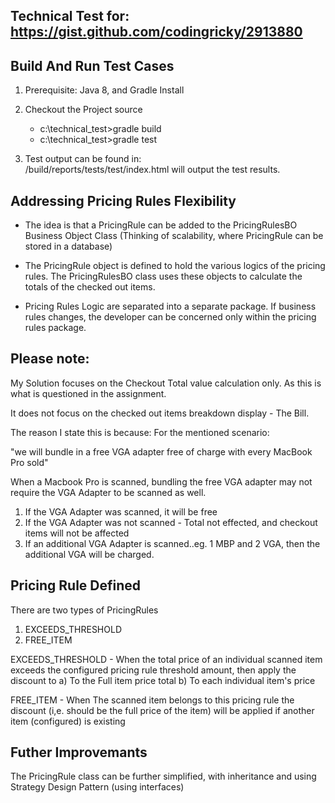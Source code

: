 Technical Test for: https://gist.github.com/codingricky/2913880
--------------------------------------------------------------------

Build And Run Test Cases
------------------------------
1) Prerequisite: Java 8, and Gradle Install
2) Checkout the Project source <br/>
     + c:\technical_test>gradle build <br/>
     + c:\technical_test>gradle test  <br/>
     
     
3) Test output can be found in: <br/>
/build/reports/tests/test/index.html will output the test results.


Addressing Pricing Rules Flexibility
--------------------------------------------------
+ The idea is that a PricingRule can be added to the PricingRulesBO Business Object Class
  (Thinking of scalability, where PricingRule can be stored in a database)
  
+ The PricingRule object is defined to hold the various logics of the pricing rules. The PricingRulesBO class uses these objects to calculate the totals of the checked out items.

+ Pricing Rules Logic are separated into a separate package. If business rules changes, the developer can be concerned only within the pricing rules package.


Please note:
----------------------------------------------------
My Solution focuses on the Checkout Total value calculation only. As this is what is questioned in the assignment.

It does not focus on the checked out items breakdown display - The Bill.

The reason I state this is because: For the mentioned scenario:

"we will bundle in a free VGA adapter free of charge with every MacBook Pro sold"

When a Macbook Pro is scanned, bundling the free VGA adapter may not require the VGA Adapter to be scanned as well.
<ol>
<li> If the VGA Adapter was scanned, it will be free</li>
<li>If the VGA Adapter was not scanned - Total not effected, and checkout items will not be affected</li>
<li> If an additional VGA Adapter is scanned..eg. 1 MBP and 2 VGA, then the additional VGA will be charged.</li>
</ol>

Pricing Rule Defined
-------------------------------------------------------
There are two types of PricingRules
1) EXCEEDS_THRESHOLD
2) FREE_ITEM

EXCEEDS_THRESHOLD - When the total price  of an individual scanned item exceeds the configured pricing rule threshold amount, then apply the discount
to
        a) To the Full item price total
        b) To each individual item's price


FREE_ITEM - When The scanned item belongs to this pricing rule the discount  (i,e. should be the full price of the item) will be applied  if another item (configured) is existing


Futher Improvemants
-------------------------------------------------------------
The PricingRule class can be further simplified, with inheritance and using Strategy Design Pattern (using interfaces)